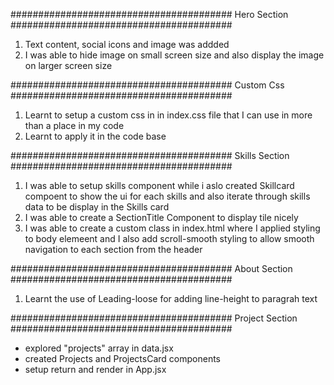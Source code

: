 

########################################
Hero Section
########################################
1. Text content, social icons and image was addded
2. I was able to hide image on small screen size and also display the image  on  larger screen size


########################################
Custom Css
########################################
1. Learnt to setup a custom css in in index.css file that I can use in more than a place in my code
2. Learnt  to apply it in the code base

########################################
Skills Section
########################################
1. I was able to setup skills component while i aslo created Skillcard compoent to show the ui for each skills and also iterate through skills data to be display in the Skills card
2. I was able to create a SectionTitle Component to display tile nicely
3. I was able to create a custom class in index.html where I applied styling to body elemeent and I also add scroll-smooth styling to allow smooth navigation to each section from the header

########################################
About Section
########################################
1. Learnt the use of Leading-loose for adding line-height to paragrah text

########################################
Project Section
########################################
- explored "projects" array in data.jsx
- created Projects and ProjectsCard components
- setup return and render in App.jsx 
